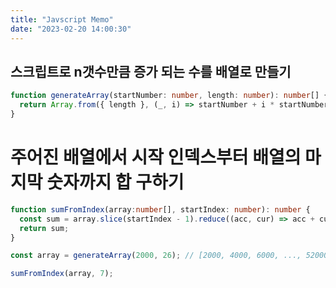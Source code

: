 ```yaml
---
title: "Javscript Memo"
date: "2023-02-20 14:00:30"
---
```


## 스크립트로 n갯수만큼 증가 되는 수를 배열로 만들기

```typescript
function generateArray(startNumber: number, length: number): number[] {
  return Array.from({ length }, (_, i) => startNumber + i * startNumber);
}
```

# 주어진 배열에서 시작 인덱스부터 배열의 마지막 숫자까지 합 구하기

```typescript
function sumFromIndex(array:number[], startIndex: number): number {
  const sum = array.slice(startIndex - 1).reduce((acc, cur) => acc + cur, 0);
  return sum;
}
```

```javascript
const array = generateArray(2000, 26); // [2000, 4000, 6000, ..., 52000]

sumFromIndex(array, 7);
```
